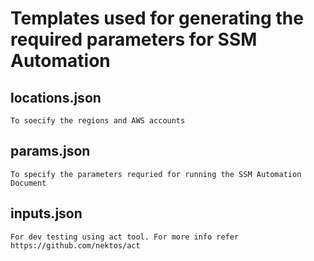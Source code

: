 # Templates used for generating the required parameters for SSM Automation

## locations.json 
    To soecify the regions and AWS accounts

## params.json 
    To specify the parameters requried for running the SSM Automation Document

## inputs.json 
    For dev testing using act tool. For more info refer https://github.com/nektos/act